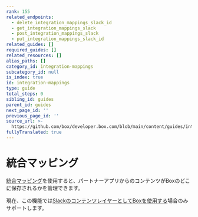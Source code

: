```yaml
---
rank: 155
related_endpoints:
  - delete_integration_mappings_slack_id
  - get_integration_mappings_slack
  - post_integration_mappings_slack
  - put_integration_mappings_slack_id
related_guides: []
required_guides: []
related_resources: []
alias_paths: []
category_id: integration-mappings
subcategory_id: null
is_index: true
id: integration-mappings
type: guide
total_steps: 0
sibling_id: guides
parent_id: guides
next_page_id: ''
previous_page_id: ''
source_url: >-
  https://github.com/box/developer.box.com/blob/main/content/guides/integration-mappings/index.md
fullyTranslated: true
---
```

# 統合マッピング

[統合マッピング][1]を使用すると、パートナーアプリからのコンテンツがBoxのどこに保存されるかを管理できます。

現在、この機能では[SlackのコンテンツレイヤーとしてBoxを使用する][2]場合のみサポートします。

[1]: r://integration-mappings/

[2]: https://support.box.com/hc/en-us/articles/4415585987859-Box-as-the-Content-Layer-for-Slack